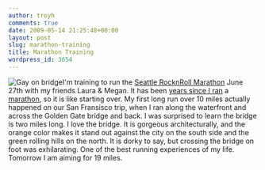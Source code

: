 ```yaml
---
author: troyh
comments: true
date: 2009-05-14 21:25:48+00:00
layout: post
slug: marathon-training
title: Marathon Training
wordpress_id: 3654
---
```


![Gay on bridge](http://farm4.static.flickr.com/3335/3531238317_5eaf659279_m.jpg)I'm training to run the [Seattle RocknRoll Marathon](http://www.rnrseattle.com/) June 27th with my friends Laura & Megan.  It has been [years since I ran](http://troyandgay.com/blog/2006/04/17/recent-history-inn-at-langley-whidbey-marathon/) a [marathon](http://troyandgay.com/blog/2005/06/08/3091/), so it is like starting over.  My first long run over 10 miles actually happened on our San Fransisco trip, when I ran along the waterfront and across the Golden Gate bridge and back.  I was surprised to learn the bridge is two miles long.  I love the bridge.  It is gorgeous architecturally, and the orange color makes it stand out against the city on the south side and the green rolling hills on the north. It is dorky to say, but crossing the bridge on foot was exhilarating.  One of the best running experiences of my life.  Tomorrow I am aiming for 19 miles.
